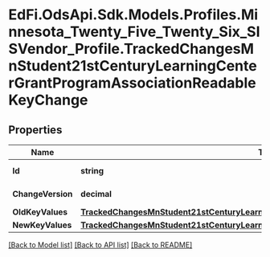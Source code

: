 # EdFi.OdsApi.Sdk.Models.Profiles.Minnesota_Twenty_Five_Twenty_Six_SISVendor_Profile.TrackedChangesMnStudent21stCenturyLearningCenterGrantProgramAssociationReadableKeyChange

## Properties

Name | Type | Description | Notes
------------ | ------------- | ------------- | -------------
**Id** | **string** | Resource identifier | [optional] 
**ChangeVersion** | **decimal** | Change version | [optional] 
**OldKeyValues** | [**TrackedChangesMnStudent21stCenturyLearningCenterGrantProgramAssociationReadableKey**](TrackedChangesMnStudent21stCenturyLearningCenterGrantProgramAssociationReadableKey.md) |  | [optional] 
**NewKeyValues** | [**TrackedChangesMnStudent21stCenturyLearningCenterGrantProgramAssociationReadableKey**](TrackedChangesMnStudent21stCenturyLearningCenterGrantProgramAssociationReadableKey.md) |  | [optional] 

[[Back to Model list]](../README.md#documentation-for-models) [[Back to API list]](../README.md#documentation-for-api-endpoints) [[Back to README]](../README.md)


